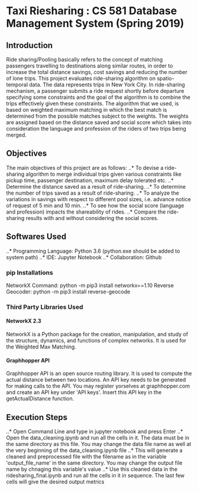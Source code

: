# Taxi Riesharing : CS 581 Database Management System (Spring 2019)

## Introduction

Ride sharing/Pooling basically refers to the concept of matching
passengers travelling to destinations along similar routes, in order to increase the total distance
savings, cost savings and reducing the number of lone trips.
This project evaluates ride-sharing algorithm on spatio-temporal data. The data represents trips
in New York City. In ride-sharing mechanism, a passenger submits a ride request shortly before
departure specifying some constraints and the goal of the algorithm is to combine the trips
effectively given these constraints. The algorithm that we used, is based on weighted maximum
matching in which the best match is determined from the possible matches subject to the
weights. The weights are assigned based on the distance saved and social score which takes into
consideration the language and profession of the riders of two trips being merged.

## Objectives

The main objectives of this project are as follows:
..* To devise a ride-sharing algorithm to merge individual trips given various constraints like
pickup time, passenger destination, maximum delay tolerated etc.
..* Determine the distance saved as a result of ride-sharing.
..* To determine the number of trips saved as a result of ride-sharing.
..* To analyze the variations in savings with respect to different pool sizes, i.e. advance
notice of request of 5 min and 10 min.
..* To see how the social score (language and profession) impacts the shareability of rides.
..* Compare the ride-sharing results with and without considering the social scores.

## Softwares Used

..* Programming Language: Python 3.6 (python.exe should be added to system path)
..* IDE: Jupyter Notebook
..* Collaboration: Github

### pip Installations  
  NetworkX Command: python -m pip3 install networkx==1.10
  Reverse Geocoder: python -m pip3 install reverse-geocode

### Third Party Libraries Used
#### NetworkX 2.3
NetworkX is a Python package for the creation, manipulation, and study of the structure,
dynamics, and functions of complex networks. It is used for the Weighted Max Matching.
#### Graphhopper API
Graphhopper API is an open source routing library. It is used to compute the actual distance
between two locations. An API key needs to be generated for making calls to the API. You may register yorselves at graphhopper.com and create an API key under 'API keys'. Insert this API key in the getActualDistance function.

## Execution Steps

..* Open Command Line and type in jupyter notebook and press Enter
..* Open the data_cleaning.ipynb and run all the cells in it. The data must be in the same directory as this file. You may change the data file name as well at the very beginning of the data_cleaning.ipynb file
..* This will generate a cleaned and preprocessed file with the filename as in the variable 'output_file_name' in the same directory. You may change the output file name by chnaging this variable's value
..* Use this cleaned data in the ridesharing_final.ipynb and run all the cells in it in sequence. The last few cells will give the desired output metrics





